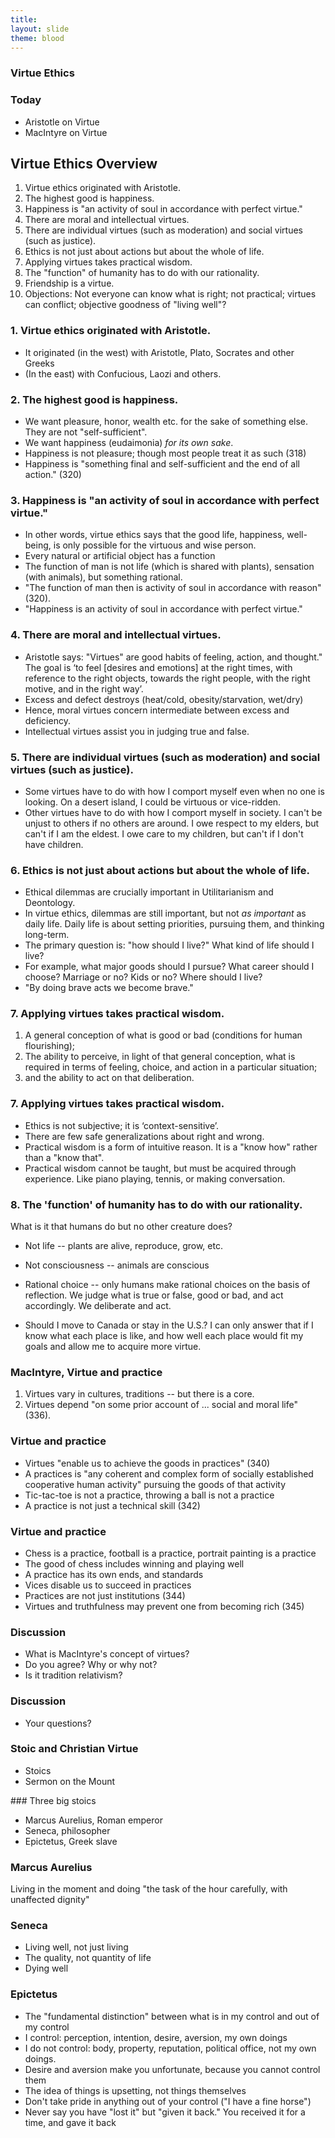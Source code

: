 ```yaml
---
title: 
layout: slide
theme: blood
---
```


<section><!--begin-->
<section background="https://uclphilosophysociety.files.wordpress.com/2015/10/aristotle.jpg?w=1250" data-markdown>




#  Virtue Ethics

### Today

- Aristotle on Virtue
- MacIntyre on Virtue


</section> <!--Intro slide end-->
<section data-markdown>  <!--Slide Beginning-->


## Virtue Ethics Overview

1. Virtue ethics originated with Aristotle.
5. The highest good is happiness. 
6. Happiness is "an activity of soul in accordance with perfect virtue." 
3. There are moral and intellectual virtues. 
4. There are individual virtues (such as moderation) and social virtues (such as justice).
6. Ethics is not just about actions but about the whole of life. 
7. Applying virtues takes practical wisdom. 
8. The "function" of humanity has to do with our rationality. 
9. Friendship is a virtue.
10. Objections: Not everyone can know what is right; not practical; virtues can conflict; objective goodness of "living well"?





</section><section data-markdown>

### 1. Virtue ethics originated with Aristotle.

- It originated (in the west) with Aristotle, Plato, Socrates and other Greeks
- (In the east) with Confucious, Laozi and others.


</section><section data-markdown>

### 2. The highest good is happiness. 

- We want pleasure, honor, wealth etc. for the sake of something else. They are not "self-sufficient". 
- We want happiness (eudaimonia) *for its own sake*. 
- Happiness is not pleasure; though most people treat it as such (318)
- Happiness is "something final and self-sufficient and the end of all action." (320)



</section><section data-markdown>


### 3. Happiness is "an activity of soul in accordance with perfect virtue." 

- In other words, virtue ethics says that the good life, happiness, well-being, is only possible for the virtuous and wise person.
- Every natural or artificial object has a function
- The function of man is not life (which is shared with plants), sensation (with animals), but something rational.
- "The function of man then is activity of soul in accordance with reason" (320).  
- "Happiness is an activity of soul in accordance with perfect virtue."



</section><section data-markdown>

### 4. There are moral and intellectual virtues. 

- Aristotle says: "Virtues" are good habits of feeling, action, and thought." The goal is ‘to feel [desires and emotions] at the right times, with reference to the right objects, towards the right people, with the right motive, and in the right way’. 
- Excess and defect destroys (heat/cold, obesity/starvation, wet/dry)
- Hence, moral virtues concern intermediate between excess and deficiency. 
- Intellectual virtues assist you in judging true and false.



</section><section data-markdown>

### 5. There are individual virtues (such as moderation) and social virtues (such as justice).

- Some virtues have to do with how I comport myself even when no one is looking. On a desert island, I could be virtuous or vice-ridden. 
- Other virtues have to do with how I comport myself in society. I can't be unjust to others if no others are around. I owe respect to my elders, but can't if I am the eldest. I owe care to my children, but can't if I don't have children. 

</section><section data-markdown>

### 6. Ethics is not just about actions but about the whole of life. 
- Ethical dilemmas are crucially important in Utilitarianism and Deontology.
- In virtue ethics, dilemmas are still important, but not  *as important* as daily life. Daily life is about setting priorities, pursuing them, and thinking long-term. 
- The primary question is: "how should I live?" What kind of life should I live? 
- For example, what major goods should I pursue? What career should I choose? Marriage or no? Kids or no? Where should I live? 
- "By doing brave acts we become brave."


</section><section data-markdown>

### 7. Applying virtues takes practical wisdom. 

1. A general conception of what is good or bad (conditions for human flourishing);
2. The ability to perceive, in light of that general conception, what is required in terms of feeling, choice, and action in a particular situation; 
3. and the ability to act on that deliberation. 

</section><section data-markdown>

### 7. Applying virtues takes practical wisdom. 

- Ethics is not subjective; it is ‘context-sensitive’. 
- There are few safe generalizations about right and wrong. 
- Practical wisdom is a form of intuitive reason. It is a "know how" rather than a "know that". 
- Practical wisdom cannot be taught, but must be acquired through experience. Like piano playing, tennis, or making conversation. 


</section><section data-markdown>

### 8. The 'function' of humanity has to do with our rationality. 

What is it that humans do but no other creature does? 

- Not life -- plants are alive, reproduce, grow, etc.
- Not consciousness -- animals are conscious
- Rational choice -- only humans make rational choices on the basis of reflection. We judge what is true or false, good or bad, and act accordingly. We deliberate and act.

- Should I move to Canada or stay in the U.S.? I can only answer that if I know what each place is like, and how well each place would fit my goals and allow me to acquire more virtue.



</section><section data-markdown>

### MacIntyre, Virtue and practice

1. Virtues vary in cultures, traditions -- but there is a core.
2. Virtues depend "on some prior account of ... social and moral life" (336). 

</section><section data-markdown>

### Virtue and practice

- Virtues "enable us to achieve the goods in practices"  (340)
- A practices is "any coherent and complex form of socially established cooperative human activity" pursuing the goods of that activity
- Tic-tac-toe is not a practice, throwing a ball is not a practice
- A practice is not just a technical skill (342)


</section><section data-markdown>

### Virtue and practice
- Chess is a practice, football is a practice, portrait painting is a practice
- The good of chess includes winning and playing well
- A practice has its own ends, and standards 
- Vices disable us to succeed in practices
- Practices are not just institutions (344)
- Virtues and truthfulness may prevent one from becoming rich (345)


</section><section data-markdown>


### Discussion

* What is MacIntyre's concept of virtues? 
* Do you agree? Why or why not?
* Is it tradition relativism?





</section><section data-markdown>

### Discussion

* Your questions?



</section>
</section><!--Slide end-->



<section><!--second day, Christian and Stoic virtue-->
<section data-background="https://static1.squarespace.com/static/51c946cde4b0f05142538988/5278a958e4b085eb5a855185/5588dcb4e4b0eb99d4b7b40e/1435099147791/?format=1500w" data-markdown>

# Stoic and Christian Virtue

- Stoics
- Sermon on the Mount

</section><section data-markdown>
### Three big stoics

- Marcus Aurelius, Roman emperor 
- Seneca, philosopher
- Epictetus, Greek slave 


</section><section data-markdown>

### Marcus Aurelius

Living in the moment and doing "the task of the hour carefully, with unaffected dignity"

</section><section data-markdown>

### Seneca

- Living well, not just living
- The quality, not quantity of life
- Dying well


</section><section data-markdown>

### Epictetus

- The "fundamental distinction" between what is in my control and out of my control
- I control: perception, intention, desire, aversion, my own doings
- I do not control: body, property, reputation, political office, not my own doings. 
- Desire and aversion make you unfortunate, because you cannot control them
- The idea of things is upsetting, not things themselves
- Don't take pride in anything out of your control ("I have a fine horse")
- Never say you have "lost it" but "given it back." You received it for a time, and gave it back






</section>
</section><!--End Day 3, Religion and Reason-->
